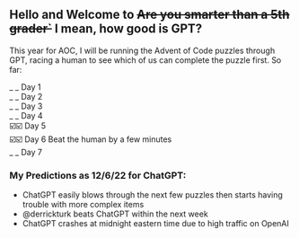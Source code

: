 ## Hello and Welcome to ~~Are you smarter than a 5th grader`~~ I mean, how good is GPT?


This year for AOC, I will be running the Advent of Code puzzles through GPT, racing
a human to see which of us can complete the puzzle first. So far:

_ _   Day 1  
_ _   Day 2  
_ _   Day 3  
_ _   Day 4  
☑️☑️ Day 5  
☑️☑️ Day 6 Beat the human by a few minutes  
_ _   Day 7  


### My Predictions as 12/6/22 for ChatGPT:

- ChatGPT easily blows through the next few puzzles then starts having trouble with
  more complex items
- @derrickturk beats ChatGPT within the next week
- ChatGPT crashes at midnight eastern time due to high traffic on OpenAI</p>
